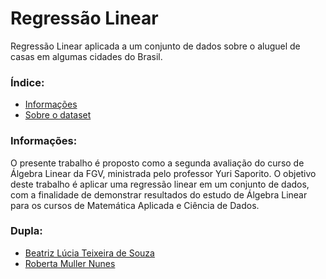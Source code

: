# Regressão Linear
Regressão Linear aplicada a um conjunto de dados sobre o aluguel de casas em algumas cidades do Brasil.

<h3>Índice:</h3>

   * [Informações](#info)
   * [Sobre o dataset](#dataset)

<h3 id=info>Informações:</h3>

O presente trabalho é proposto como a segunda avaliação do curso de Álgebra Linear da FGV, ministrada pelo professor Yuri Saporito. O objetivo deste trabalho é aplicar uma regressão linear em um conjunto de dados, com a finalidade de demonstrar resultados do estudo de Álgebra Linear para os cursos de Matemática Aplicada e Ciência de Dados.

<h3>Dupla:</h3>

* [Beatriz Lúcia Teixeira de Souza](https://github.com/bealucia)
* [Roberta Muller Nunes](https://github.com/robertamuller)
